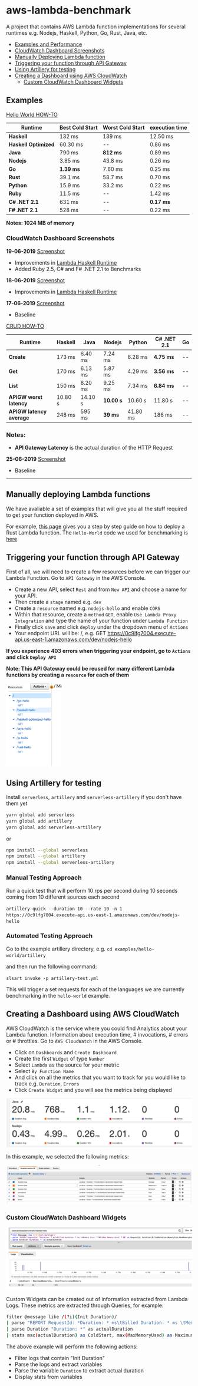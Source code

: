 # aws-lambda-benchmark
A project that contains AWS Lambda function implementations for several runtimes e.g. Nodejs, Haskell, Python, Go, Rust, Java, etc.

- [Examples and Performance](#examples)
- [CloudWatch Dashboard Screenshots](#cloudwatch-dashboard-screenshots)
- [Manually Deploying Lambda function](#Manually-deploying-Lambda-functions)
- [Triggering your function through API Gateway](#Triggering-your-function-through-API-Gateway)
- [Using Artillery for testing](#Using-Artillery-for-testing)
- [Creating a Dashboard using AWS CloudWatch](#Creating-a-Dashboard-using-AWS-CloudWatch)
    - [Custom CloudWatch Dashboard Widgets](#Custom-CloudWatch-Dashboard-Widgets)

## Examples
[Hello World HOW-TO](examples/hello-world/setup.md)

|**Runtime**|**Best Cold Start**|**Worst Cold Start**|**execution time**|
|-------|---------------|----------------|------------------|
|**Haskell**|132 ms|139 ms|12.50 ms|
|**Haskell Optimized**|60.30 ms|--|0.86 ms|
|**Java**|790 ms|**812 ms**|0.89 ms|
|**Nodejs**|3.85 ms|43.8 ms| 0.26 ms|
|**Go**|**1.39 ms**|7.60 ms|0.25 ms|
|**Rust**|39.1 ms|58.7 ms|0.70 ms|
|**Python**|15.9 ms|33.2 ms|0.22 ms|
|**Ruby**|11.5 ms|--|1.42 ms|
|**C# .NET 2.1**|631 ms|--|**0.17 ms**|
|**F# .NET 2.1**|528 ms|--|0.22 ms|

**Notes: 1024 MB of memory**

### CloudWatch Dashboard Screenshots
**19-06-2019** [Screenshot](assets/performance/hello-world/hello-world-19-06-19.png)
- Improvements in [Lambda Haskell Runtime](https://github.com/theam/aws-lambda-haskell-runtime/pull/30)
- Added Ruby 2.5, C# and F# .NET 2.1 to Benchmarks

**18-06-2019** [Screenshot](assets/performance/hello-world/hello-world-18-06-19.png)
- Improvements in [Lambda Haskell Runtime](https://github.com/theam/aws-lambda-haskell-runtime/pull/29)  

**17-06-2019** [Screenshot](assets/performance/hello-world/hello-world-17-06-19.png)
- Baseline

[CRUD HOW-TO](examples/rest-api/setup.md)


|**Runtime**|**Haskell**|**Java**|**Nodejs**|**Python**|**C# .NET 2.1**|**Go**|
|-----------|-----------|--------|----------|----------|---------------|------|
|**Create**|173 ms|6.40 ms|7.24 ms|6.28 ms|**4.75 ms**|--|
|**Get**|170 ms |6.13 ms|5.87 ms|4.29 ms|**3.56 ms**|--|
|**List**|150 ms|8.20 ms|9.25 ms|7.34 ms|**6.84 ms**|--|
|**APIGW worst latency**|10.80 s|14.10 s|**10.00 s**|10.60 s|11.80 s|--|
|**APIGW latency average**|248 ms|595 ms|**39 ms**|41.80 ms|186 ms|--|

### Notes:
- **API Gateway Latency** is the actual duration of the HTTP Request

**25-06-2019** [Screenshot](assets/performance/rest-api/rest-api-25-06-19.png)
- Baseline

---

## Manually deploying Lambda functions
We have avaliable a set of examples that will give you all the stuff required to get your function deployed in AWS.

For example, [this page](examples/hello-world/setup.md) gives you a step by step guide on how to deploy a Rust Lambda function.
The `Hello-World` code we used for benchmarking is [here](examples/hello-world)

## Triggering your function through API Gateway

First of all, we will need to create a few resources before we can trigger our Lambda Function. Go to `API Gateway` in the AWS Console.

- Create a new API, select `Rest` and from `New API` and choose a name for your API.
- Then create a `stage` named e.g. `dev`
- Create a `resource` named e.g. `nodejs-hello` and enable `CORS`
- Within that resource, create a `method` `GET`, enable `Use Lambda Proxy Integration` and type the name of your function under `Lambda Function`
- Finally click `save` and click `deploy` under the dropdown menu of `Actions`
- Your endpoint URL will be: <Method> <stage-invoke-url>/<resource-name>, e.g. GET https://0c9lfg7004.execute-api.us-east-1.amazonaws.com/dev/nodejs-hello

**If you experience 403 errors when triggering your endpoint, go to `Actions` and click `Deploy API`**

**Note: This API Gateway could be reused for many different Lambda functions by creating a `resource` for each of them**

<img src="./assets/apigateway/apigateway-resources.png" width="150">


## Using Artillery for testing

Install `serverless`, `artillery` and `serverless-artillery` if you don't have them yet

```bash
yarn global add serverless
yarn global add artillery
yarn global add serverless-artillery
```
or 
```bash
npm install --global serverless
npm install --global artillery
npm install --global serverless-artillery
```

### Manual Testing Approach
Run a quick test that will perform 10 rps per second during 10 seconds coming from 10 different sources each second

`artillery quick --duration 10 --rate 10 -n 1 https://0c9lfg7004.execute-api.us-east-1.amazonaws.com/dev/nodejs-hello`

### Automated Testing Approach
Go to the example artillery directory, e.g. `cd examples/hello-world/artillery`

and then run the following command:

`slsart invoke -p artillery-test.yml`

This will trigger a set requests for each of the languages we are currently benchmarking in the `hello-world` example.

## Creating a Dashboard using AWS CloudWatch
AWS CloudWatch is the service where you could find Analytics about your Lambda function. Information about execution time, # invocations, # errors or # throttles. Go to `AWS CloudWatch` in the AWS Console.

- Click on `Dashboards` and `Create Dashboard`
- Create the first `Widget` of type `Number`
- Select `Lambda` as the source for your metric
- Select `By Function Name`
- And click on all the metrics that you want to track for you would like to track e.g. `Duration`, `Errors`
- Click `Create Widget` and you will see the metrics being displayed

![](assets/cloudwatch/cloudwatch-lambda-metrics.png)

In this example, we selected the following metrics:

![](assets/cloudwatch/cloudwatch-lambda-metrics-selection.png)

### Custom CloudWatch Dashboard Widgets

![](assets/cloudwatch/cloudwatch-custom-widget.png)

Custom Widgets can be created out of information extracted from Lambda Logs. These metrics are extracted through Queries, for example:
```bash
filter @message like /(?i)(Init Duration)/
| parse "REPORT RequestId: *Duration: * ms\tBilled Duration: * ms \tMemory Size: * MB\tMax Memory Used: * MB" as RequestId, Duration,BilledDuration,MemorySize,MaxMemoryUsed
| parse Duration "Duration: *" as actualDuration
| stats max(actualDuration) as ColdStart, max(MaxMemoryUsed) as MaximumMemoryUsed, max(MemorySize) - max(MaxMemoryUsed) as OverProvisionedMemory
```

The above example will perform the following actions:
- Filter logs that contain "Init Duration"
- Parse the logs and extract variables
- Parse the variable `Duration` to extract actual duration
- Display stats from variables